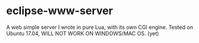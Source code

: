 # eclipse-www-server
A web simple server I wrote in pure Lua, with its own CGI engine.
Tested on Ubuntu 17.04, WILL NOT WORK ON WINDOWS/MAC OS. (yet)
